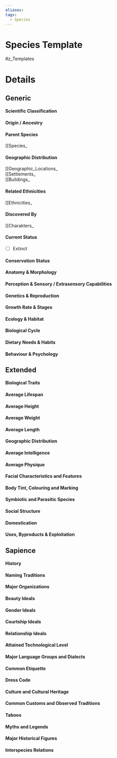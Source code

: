 ```yaml
---
aliases: 
tags:
  - Species
---
```

# Species Template
#z_Templates 


# Details
## Generic
#### Scientific Classification
#### Origin / Ancestry
#### Parent Species
[[Species_
#### Geographic Distribution
[[Geographic_Locations_  
[[Settlements_  
[[Buildings_
#### Related Ethnicities
[[Ethnicities_
#### Discovered By
[[Charakters_
#### Current Status
 - [ ] Extinct
#### Conservation Status
#### Anatomy & Morphology
#### Perception & Sensory / Extrasensory Capabilities
#### Genetics & Reproduction
#### Growth Rate & Stages
#### Ecology & Habitat
#### Biological Cycle
#### Dietary Needs & Habits
#### Behaviour & Psychology
## Extended
#### Biological Traits
#### Average Lifespan
#### Average Height
#### Average Weight
#### Average Length
#### Geographic Distribution
#### Average Intelligence
#### Average Physique
#### Facial Characteristics and Features
#### Body Tint, Colouring and Marking
#### Symbiotic and Parasitic Species
#### Social Structure
#### Domestication
#### Uses, Byproducts & Exploitation
## Sapience
#### History
#### Naming Traditions
#### Major Organizations
#### Beauty Ideals
#### Gender Ideals
#### Courtship Ideals
#### Relationship Ideals
#### Attained Technological Level
#### Major Language Groups and Dialects
#### Common Etiquette
#### Dress Code
#### Culture and Cultural Heritage
#### Common Customs and Observed Traditions
#### Taboos
#### Myths and Legends
#### Major Historical Figures
#### Interspecies Relations
